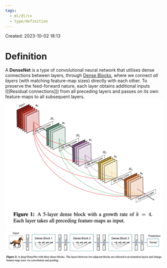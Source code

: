 ```yaml
---
tags:
  - ml/dl/cv
  - type/definition
---
```

Created: 2023-10-02 18:13
# Definition

A **DenseNet** is a type of convolutional neural network that utilises dense connections between layers, through [Dense Blocks](http://www.paperswithcode.com/method/dense-block), where we connect _all layers_ (with matching feature-map sizes) directly with each other. To preserve the feed-forward nature, each layer obtains additional inputs ([[Residual connections]]) from all preceding layers and passes on its own feature-maps to all subsequent layers.
![](/img/cv-cnn-densenet.png)
![](/img/cv-cnn-densenet-1.png)